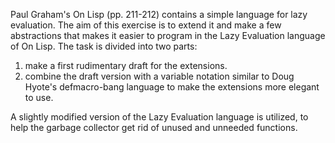 Paul Graham's On Lisp (pp. 211-212) contains a simple language for lazy evaluation.
The aim of this exercise is to extend it and make a few abstractions that makes it easier to program in the Lazy Evaluation language of On Lisp.
The task is divided into two parts:

1. make a first rudimentary draft for the extensions.
2. combine the draft version with a variable notation similar to Doug Hyote's defmacro-bang language to make the extensions more elegant to use.

A slightly modified version of the Lazy Evaluation language is utilized, to help the garbage collector get rid of unused and unneeded functions.
